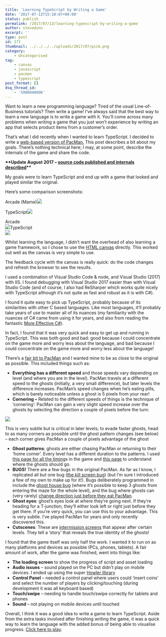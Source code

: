 ```yaml
---
title: 'Learning TypeScript by Writing a Game'
date: '2017-07-13T15:10:07+00:00'
status: publish
permalink: /2017/07/13/learning-typescript-by-writing-a-game
author: stevedunn
excerpt: ''
type: post
id: 171
thumbnail: ../../../../uploads/2017/07/pic6.png
category:
    - Uncategorised
tag:
    - canvas
    - javascript
    - pacman
    - typescript
post_format: []
dsq_thread_id:
    - '5986048606'
---
```

Want to learn a new programming language? Tired of the usual Line-of-Business tutorials? Then write a game! I’ve always said that the best way to learn a new language is to write a game with it. You’ll come across many problems when writing a game that you just won’t experience by writing an app that selects product items from a customer’s order.

That’s what I did recently when I wanted to learn TypeScript. I decided to write a [web-based version of PacMan.](http://pacman.backroomsoftware.com/) This post describes a bit about my goals. There’s nothing technical here; I may, at some point, describe the internals of the game and share the code.

**\*\*Update August 2017 – [source code published and internals described](http://blog.dunnhq.com/index.php/2017/08/03/pacman-dissected/)\*\***

My goals were to learn TypeScript and end up with a game that looked and played similar the original.

Here’s some comparison screenshots:

Arcade (Mame)![](../../../../uploads/2017/07/pic4.png)

TypeScript![](../../../../uploads/2017/07/pic3.png)

Arcade  
![](../../../../uploads/2017/07/pic2.png)TypeScript  
![](../../../../uploads/2017/07/pic1.png)

Whilst learning the language, I didn’t want the overhead of also learning a game framework, so I chose to use the [HTML canvas](https://www.w3schools.com/graphics/canvas_intro.asp) directly. This worked out well as the canvas is very simple to use.

The feedback cycle with the canvas is really quick: do the code changes and refresh the browser to see the results.

I used a combination of Visual Studio Code &amp; node, and Visual Studio (2017) with IIS. I found debugging with Visual Studio 2017 easier than with Visual Studio Code (and of course, I also had ReSharper which works quite nicely with TypeScript although it’s not quite as fast and robust as it is with C#).

I found it quite easy to pick up TypeScript, probably because of its similarities with other C based languages. Like most languages, it’ll probably take years of use to master all of its nuances (my familiarity with the nuances of C# came from using it for years, and also from reading the fantastic [More Effective C#](https://www.amazon.co.uk/d/Books/More-Effective-Specific-Software-Development/0321485890)).

In fact, I found that it was very quick and easy to get up and running in TypeScript. This was both good and bad: good because I could concentrate on the game more and worry less about the language, and bad because I could concentrate on the game more and worry less about the language!

There’s a [fair bit to PacMan](http://www.gamasutra.com/view/feature/132330/the_pacman_dossier.php?page=1) and I wanted mine to be as close to the original as possible. This included things such as:

- **Everything has a different speed** and those speeds vary depending on level (and where you are in the level). PacMan travels at a different speed to the ghosts (initially, a very small difference), but later levels the difference increases. PacMan’s speed changes when he’s eating pills, which is barely noticeable unless a ghost is 5 pixels from your rear!
- **Cornering –** Related to the different speeds of things is the technique of ‘cornering’: PacMan can gain a very slight speed increase over the ghosts by selecting the direction a couple of pixels before the turn:

![](../../../../uploads/2017/07/pic5.png)

This is very subtle but is critical in later levels; to evade faster ghosts, head to as many corners as possible until the ghost pattern changes (see below) – each corner gives PacMan a couple of pixels advantage of the ghost

- **Ghost patterns**: ghosts are either chasing PacMan or returning to their ‘home corner’. Every level has a different duration to the patterns. I used [this page for all the timing](http://www.designoriented.net/blog/2015/06/30/2015630pac-man-design-variables-of-difficulty/)s in the game and [this page](http://gameinternals.com/post/2072558330/understanding-pac-man-ghost-behavior) to understand where the ghosts should go.
- **BUGS!** There are a few bugs in the original PacMan. As far as I know, I replicated all but one bug ([the kill screen bug](https://tcrf.net/Bugs:Pac-Man_(Arcade)#Level_256_Split_Screen)) (but I’m sure I introduced a few of my own to make up for it!). Bugs deliberately programmed in include the [ghost house bug](https://youtu.be/GI_kHYAUZOU) (where it’s possible to keep 3 ghosts from entering the maze for the whole level), and the bug where ghosts can (very rarely) [change direction just before they eat PacMan](http://donhodges.com/pacman_pinky_explanation.htm).
- **Ghost eyes**: ghost’s eyes look at where they’re going next. If they’re heading for a T-junction, they’ll either look left or right just before they get there. If you’re very quick, you can use this to your advantage. This is very subtle. I’ve played PacMan for years and only recently discovered this.
- **Cutscenes**: These are [intermission screens](https://www.youtube.com/watch?v=v8BT43ZWSTY) that appear after certain levels. They tell a ‘story’ that reveals the true identity of the ghosts!

I found that the game itself was only half the work. I wanted it to run on as many platforms and devices as possible (PCs, phones, tablets). A fair amount of work, after the game was finished, went into things like:

- **The loading screen** to show the progress of script and asset loading
- **Audio issues** – sound played on the PC but didn’t play on mobile devices. I ended up using the super [Howler library](https://howlerjs.com/)
- **Control Panel** – needed a control panel where users could ‘insert coins’ and select the number of players by clicking/touching (during development it was all keyboard based)
- **Touch/swipe** – needing to handle touch/swipe correctly for tablets and phones
- **Sound** – not playing on mobile devices until touched

Overall, I think it was a good idea to write a game to learn TypeScript. Aside from the extra tasks involved after finishing writing the game, it was a quick way to learn the language with the added bonus of being able to visualise progress. [Click here to play](http://pacman.backroomsoftware.com/).